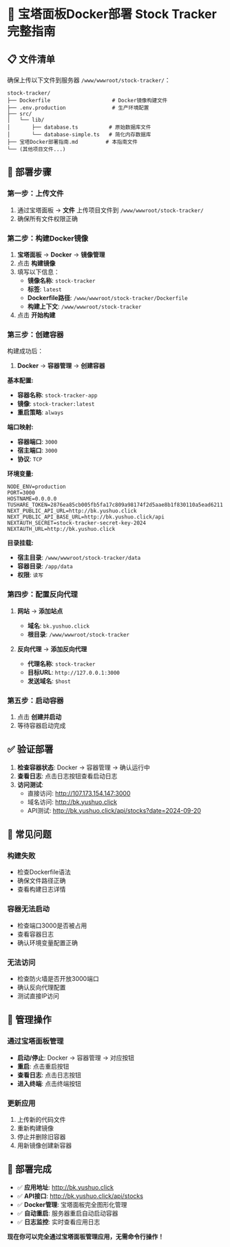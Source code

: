 # 🐳 宝塔面板Docker部署 Stock Tracker 完整指南

## 📋 文件清单

确保上传以下文件到服务器 `/www/wwwroot/stock-tracker/`：

```
stock-tracker/
├── Dockerfile                    # Docker镜像构建文件
├── .env.production               # 生产环境配置
├── src/
│   └── lib/
│       ├── database.ts          # 原始数据库文件
│       └── database-simple.ts   # 简化内存数据库
├── 宝塔Docker部署指南.md         # 本指南文件
└── (其他项目文件...)
```

## 🚀 部署步骤

### 第一步：上传文件
1. 通过宝塔面板 → **文件** 上传项目文件到 `/www/wwwroot/stock-tracker/`
2. 确保所有文件权限正确

### 第二步：构建Docker镜像
1. **宝塔面板** → **Docker** → **镜像管理**
2. 点击 **构建镜像**
3. 填写以下信息：
   - **镜像名称**: `stock-tracker`
   - **标签**: `latest`
   - **Dockerfile路径**: `/www/wwwroot/stock-tracker/Dockerfile`
   - **构建上下文**: `/www/wwwroot/stock-tracker`
4. 点击 **开始构建**

### 第三步：创建容器
构建成功后：
1. **Docker** → **容器管理** → **创建容器**

**基本配置:**
- **容器名称**: `stock-tracker-app`
- **镜像**: `stock-tracker:latest`
- **重启策略**: `always`

**端口映射:**
- **容器端口**: `3000`
- **宿主端口**: `3000`
- **协议**: `TCP`

**环境变量:**
```
NODE_ENV=production
PORT=3000
HOSTNAME=0.0.0.0
TUSHARE_TOKEN=2876ea85cb005fb5fa17c809a98174f2d5aae8b1f830110a5ead6211
NEXT_PUBLIC_API_URL=http://bk.yushuo.click
NEXT_PUBLIC_API_BASE_URL=http://bk.yushuo.click/api
NEXTAUTH_SECRET=stock-tracker-secret-key-2024
NEXTAUTH_URL=http://bk.yushuo.click
```

**目录挂载:**
- **宿主目录**: `/www/wwwroot/stock-tracker/data`
- **容器目录**: `/app/data`
- **权限**: `读写`

### 第四步：配置反向代理
1. **网站** → **添加站点**
   - **域名**: `bk.yushuo.click`
   - **根目录**: `/www/wwwroot/stock-tracker`

2. **反向代理** → **添加反向代理**
   - **代理名称**: `stock-tracker`
   - **目标URL**: `http://127.0.0.1:3000`
   - **发送域名**: `$host`

### 第五步：启动容器
1. 点击 **创建并启动**
2. 等待容器启动完成

## ✅ 验证部署

1. **检查容器状态**: Docker → 容器管理 → 确认运行中
2. **查看日志**: 点击日志按钮查看启动日志
3. **访问测试**:
   - 直接访问: http://107.173.154.147:3000
   - 域名访问: http://bk.yushuo.click
   - API测试: http://bk.yushuo.click/api/stocks?date=2024-09-20

## 🔧 常见问题

### 构建失败
- 检查Dockerfile语法
- 确保文件路径正确
- 查看构建日志详情

### 容器无法启动
- 检查端口3000是否被占用
- 查看容器日志
- 确认环境变量配置正确

### 无法访问
- 检查防火墙是否开放3000端口
- 确认反向代理配置
- 测试直接IP访问

## 📱 管理操作

### 通过宝塔面板管理
- **启动/停止**: Docker → 容器管理 → 对应按钮
- **重启**: 点击重启按钮
- **查看日志**: 点击日志按钮
- **进入终端**: 点击终端按钮

### 更新应用
1. 上传新的代码文件
2. 重新构建镜像
3. 停止并删除旧容器
4. 用新镜像创建新容器

## 🎯 部署完成

- ✅ **应用地址**: http://bk.yushuo.click
- ✅ **API接口**: http://bk.yushuo.click/api/stocks
- ✅ **Docker管理**: 宝塔面板完全图形化管理
- ✅ **自动重启**: 服务器重启自动启动容器
- ✅ **日志监控**: 实时查看应用日志

**现在你可以完全通过宝塔面板管理应用，无需命令行操作！**